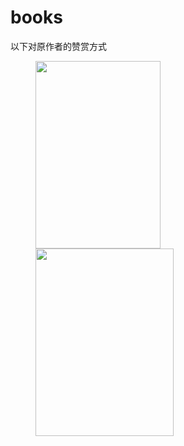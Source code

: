 # books

以下对原作者的赞赏方式

<figure class="half">
  <img src="https://raw.githubusercontent.com/yuanliangding/books/master/alipay_QR.jpg" width="200px" height="300px" />
  <img src="https://raw.githubusercontent.com/yuanliangding/books/master/weixin_QR.jpg" width="221px" height="300px" />
</figure>
